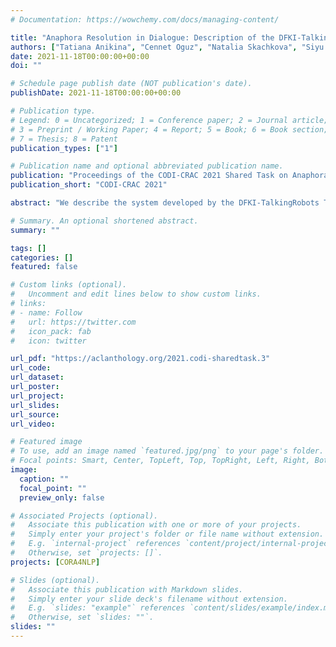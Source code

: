 ```yaml
---
# Documentation: https://wowchemy.com/docs/managing-content/

title: "Anaphora Resolution in Dialogue: Description of the DFKI-TalkingRobots System for the CODI-CRAC 2021 Shared-Task"
authors: ["Tatiana Anikina", "Cennet Oguz", "Natalia Skachkova", "Siyu Tao", "Sharmila Upadhyaya", "Ivana Kruijff-Korbayova"]
date: 2021-11-18T00:00:00+00:00
doi: ""

# Schedule page publish date (NOT publication's date).
publishDate: 2021-11-18T00:00:00+00:00

# Publication type.
# Legend: 0 = Uncategorized; 1 = Conference paper; 2 = Journal article;
# 3 = Preprint / Working Paper; 4 = Report; 5 = Book; 6 = Book section;
# 7 = Thesis; 8 = Patent
publication_types: ["1"]

# Publication name and optional abbreviated publication name.
publication: "Proceedings of the CODI-CRAC 2021 Shared Task on Anaphora, Bridging, and Discourse Deixis in Dialogue"
publication_short: "CODI-CRAC 2021"

abstract: "We describe the system developed by the DFKI-TalkingRobots Team for the CODI-CRAC 2021 Shared-Task on anaphora resolution in dialogue. Our system consists of three subsystems: (1) the Workspace Coreference System (WCS) incrementally clusters mentions using semantic similarity based on embeddings combined with lexical feature heuristics; (2) the Mention-to-Mention (M2M) coreference resolution system pairs same entity mentions; (3) the Discourse Deixis Resolution (DDR) system employs a Siamese Network to detect discourse anaphor-antecedent pairs. WCS achieved F1-score of 55.6% averaged across the evaluation test sets, M2M achieved 57.2% and DDR achieved 21.5%."

# Summary. An optional shortened abstract.
summary: ""

tags: []
categories: []
featured: false

# Custom links (optional).
#   Uncomment and edit lines below to show custom links.
# links:
# - name: Follow
#   url: https://twitter.com
#   icon_pack: fab
#   icon: twitter

url_pdf: "https://aclanthology.org/2021.codi-sharedtask.3"
url_code: 
url_dataset: 
url_poster:
url_project:
url_slides:
url_source:
url_video:

# Featured image
# To use, add an image named `featured.jpg/png` to your page's folder. 
# Focal points: Smart, Center, TopLeft, Top, TopRight, Left, Right, BottomLeft, Bottom, BottomRight.
image:
  caption: ""
  focal_point: ""
  preview_only: false

# Associated Projects (optional).
#   Associate this publication with one or more of your projects.
#   Simply enter your project's folder or file name without extension.
#   E.g. `internal-project` references `content/project/internal-project/index.md`.
#   Otherwise, set `projects: []`.
projects: [CORA4NLP]

# Slides (optional).
#   Associate this publication with Markdown slides.
#   Simply enter your slide deck's filename without extension.
#   E.g. `slides: "example"` references `content/slides/example/index.md`.
#   Otherwise, set `slides: ""`.
slides: ""
---
```

